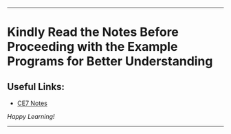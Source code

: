 
---

# Kindly Read the Notes Before Proceeding with the Example Programs for Better Understanding

## Useful Links:

- [CE7 Notes](https://github.com/DipsanaRoy/c-extensions/blob/main/CE007_Math_Functions/CE7_NOTES.md)

*Happy Learning!*

---
